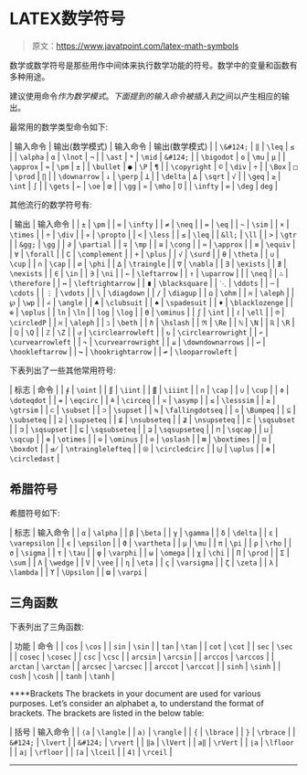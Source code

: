 # LATEX数学符号

> 原文：<https://www.javatpoint.com/latex-math-symbols>

数学或数学符号是那些用作中间体来执行数学功能的符号。数学中的变量和函数有多种用途。

建议使用命令$作为数学模式。下面提到的输入命令被插入到$之间以产生相应的输出。

最常用的数学类型命令如下:

| 输入命令 | 输出(数学模式) | 输入命令 | 输出(数学模式) |
| `\&#124;` | `‖` | `\leq` | `≤` |
| `\alpha` | `α` | `\lnot` | `¬` |
| `\ast` | `*` | `\mid` | `&#124;` |
| `\bigodot` | `ʘ` | `\mu` | `µ` |
| `\approx` | `≈` | `\pm` | `±` |
| `\bullet` | `●` | `\P` | `¶` |
| `\copyright` | `©` | `\div` | `÷` |
| `\Box` | `□` | `\prod` | `∏` |
| `\downarrow` | `↓` | `\perp` | `ꓕ` |
| `\delta` | `∆` | `\sqrt` | `√` |
| `\geq` | `≥` | `\int` | `∫` |
| `\gets` | `←` | `\oe` | `œ` |
| `\gg` | `»` | `\mho` | `Ʊ` |
| `\infty` | `∞` | `\deg` | `deg` |

其他流行的数学符号有:

| 输出 | 输入命令 |
| `±` | `\pm` |
| `∞` | `\infty` |
| `≠` | `\neq` |
| `=` | `\eq` |
| `~` | `\sim` |
| `×` | `\times` |
| `÷` | `\div` |
| `∝` | `\propto` |
| `<` | `\less` |
| `≤` | `\leq` |
| `&ll;` | `\ll` |
| `>` | `\gtr` |
| `&gg;` | `\gg` |
| `∂` | `\partial` |
| `∓` | `\mp` |
| `≅` | `\cong` |
| `≈` | `\approx` |
| `≡` | `\equiv` |
| `∀` | `\forall` |
| `∁` | `\complement` |
| `+` | `\plus` |
| `√` | `\surd` |
| `θ` | `\theta` |
| `∪` | `\cup` |
| `∩` | `\cap` |
| `∅` | `\phi` |
| `∆` | `\traingle` |
| `∇` | `\nabla` |
| `∃` | `\exists` |
| `∄` | `\nexists` |
| `∈` | `\in` |
| `∋` | `\ni` |
| `←` | `\leftarrow` |
| `↑` | `\uparrow` |
|  | `\neq` |
| `∴` | `\therefore` |
| `↔` | `\leftrightarrow` |
| `∎` | `\blacksquare` |
| `⋱` | `\ddots` |
| `⋯` | `\cdots` |
| `⋮` | `\vdots` |
| `\` | `\diagdown` |
| `/` | `\diagup` |
| `ꭥ` | `\ohm` |
| `ℵ` | `\aleph` |
| `℘` | `\wp` |
| `∠` | `\angle` |
| `♣` | `\clubsuit` |
| `♠` | `\spadesuit` |
| `♦` | `\blacklozenge` |
| `⊕` | `\oplus` |
| `ln` | `\ln` |
| `log` | `\log` |
| `ϴ` | `\ominus` |
| `ʃ` | `\int` |
| `ℓ` | `\ell` |
| `℗` | `\circledP` |
| `ℵ` | `\aleph` |
| `ℶ` | `\beth` |
| `ℏ` | `\hslash` |
| `ℜ` | `\Re` |
| `ℕ` | `\N` |
| `ℝ` | `\R` |
| `ℚ` | `\Q` |
| `ℤ` | `\Z` |
| `↺` | `\circlearrowleft` |
| `↻` | `\circlearrowright` |
| `↶` | `\curvearrowleft` |
| `↷` | `\curvearrowright` |
| `⇊` | `\downdownarrows` |
| `↩` | `\hookleftarrow` |
| `↪` | `\hookrightarrow` |
| `↫` | `\looparrowleft` |

下表列出了一些其他常用符号:

| 标志 | 命令 |
| `∮` | `\oint` |
| `∬` | `\iint` |
| `∭` | `\iiint` |
| `∩` | `\cap` |
| `∪` | `\cup` |
| `≑` | `\doteqdot` |
| `≖` | `\eqcirc` |
| `≗` | `\circeq` |
| `≍` | `\asymp` |
| `≲` | `\lesssim` |
| `≳` | `\gtrsim` |
| `⊂` | `\subset` |
| `⊃` | `\supset` |
| `≒` | `\fallingdotseq` |
| `≎` | `\Bumpeq` |
| `⊆` | `\subseteq` |
| `⊇` | `\supseteq` |
| `⊈` | `\nsubseteq` |
| `⊉` | `\nsupseteq` |
| `⊏` | `\sqsubset` |
| `⊐` | `\sqsupset` |
| `⊑` | `\sqsubseteq` |
| `⊒` | `\sqsupseteq` |
| `⊓` | `\sqcap` |
| `⊔` | `\sqcup` |
| `⊗` | `\otimes` |
| `⊖` | `\ominus` |
| `⊘` | `\oslash` |
| `⊠` | `\boxtimes` |
| `⊡` | `\boxdot` |
| `⋬` | `\ntrainglelefteq` |
| `⦾` | `\circledcirc` |
| `⨄` | `\uplus` |
| `⊛` | `\circledast` |

## 希腊符号

希腊符号如下:

| 标志 | 输入命令 |
| `α` | `\alpha` |
| `β` | `\beta` |
| `γ` | `\gamma` |
| `δ` | `\delta` |
| `ε` | `\varepsilon` |
| `ϵ` | `\epsilon` |
| `ϑ` | `\vartheta` |
| `μ` | `\mu` |
| `π` | `\pi` |
| `ρ` | `\rho` |
| `σ` | `\sigma` |
| `τ` | `\tau` |
| `φ` | `\varphi` |
| `ω` | `\omega` |
| `χ` | `\chi` |
| `Π` | `\prod` |
| `Σ` | `\sum` |
| `Λ` | `\wedge` |
| `V` | `\vee` |
| `η` | `\eta` |
| `ς` | `\varsigma` |
| `ζ` | `\zeta` |
| `λ` | `\lambda` |
| `ϒ` | `\Upsilon` |
| `ϖ` | `\varpi` |

## 三角函数

下表列出了三角函数:

| 功能 | 命令 |
| `cos` | `\cos` |
| `sin` | `\sin` |
| `tan` | `\tan` |
| `cot` | `\cot` |
| `sec` | `\sec` |
| `cosec` | `\cosec` |
| `csc` | `\csc` |
| `arcsin` | `\arcsin` |
| `arccos` | `\arccos` |
| `arctan` | `\arctan` |
| `arcsec` | `\arcsec` |
| `arccot` | `\arccot` |
| `sinh` | `\sinh` |
| `cosh` | `\cosh` |
| `tanh` | `\tanh` |

****Brackets The brackets in your document are used for various purposes. Let’s consider an alphabet a, to understand the format of brackets. The brackets are listed in the below table:

| 括号 | 输入命令 |
| `⟨a` | `\langle` |
| `a⟩` | `\rangle` |
| `{` | `\lbrace` |
| `}` | `\rbrace` |
| `&#124;` | `\lvert` |
| `&#124;` | `\rvert` |
| `‖a` | `\lVert` |
| `a‖` | `\rVert` |
| `⌊a` | `\lfloor` |
| `a⌋` | `\rfloor` |
| `⌈a` | `\lceil` |
| `4⌉` | `\rceil` |

* * *****